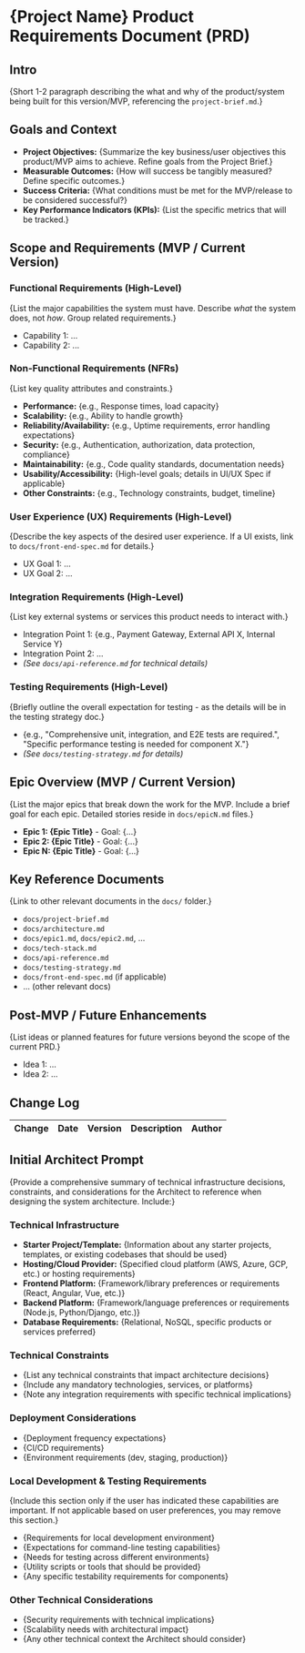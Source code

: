 # {Project Name} Product Requirements Document (PRD)

## Intro

{Short 1-2 paragraph describing the what and why of the product/system being built for this version/MVP, referencing the `project-brief.md`.}

## Goals and Context

- **Project Objectives:** {Summarize the key business/user objectives this product/MVP aims to achieve. Refine goals from the Project Brief.}
- **Measurable Outcomes:** {How will success be tangibly measured? Define specific outcomes.}
- **Success Criteria:** {What conditions must be met for the MVP/release to be considered successful?}
- **Key Performance Indicators (KPIs):** {List the specific metrics that will be tracked.}

## Scope and Requirements (MVP / Current Version)

### Functional Requirements (High-Level)

{List the major capabilities the system must have. Describe _what_ the system does, not _how_. Group related requirements.}

- Capability 1: ...
- Capability 2: ...

### Non-Functional Requirements (NFRs)

{List key quality attributes and constraints.}

- **Performance:** {e.g., Response times, load capacity}
- **Scalability:** {e.g., Ability to handle growth}
- **Reliability/Availability:** {e.g., Uptime requirements, error handling expectations}
- **Security:** {e.g., Authentication, authorization, data protection, compliance}
- **Maintainability:** {e.g., Code quality standards, documentation needs}
- **Usability/Accessibility:** {High-level goals; details in UI/UX Spec if applicable}
- **Other Constraints:** {e.g., Technology constraints, budget, timeline}

### User Experience (UX) Requirements (High-Level)

{Describe the key aspects of the desired user experience. If a UI exists, link to `docs/front-end-spec.md` for details.}

- UX Goal 1: ...
- UX Goal 2: ...

### Integration Requirements (High-Level)

{List key external systems or services this product needs to interact with.}

- Integration Point 1: {e.g., Payment Gateway, External API X, Internal Service Y}
- Integration Point 2: ...
- _(See `docs/api-reference.md` for technical details)_

### Testing Requirements (High-Level)

{Briefly outline the overall expectation for testing - as the details will be in the testing strategy doc.}

- {e.g., "Comprehensive unit, integration, and E2E tests are required.", "Specific performance testing is needed for component X."}
- _(See `docs/testing-strategy.md` for details)_

## Epic Overview (MVP / Current Version)

{List the major epics that break down the work for the MVP. Include a brief goal for each epic. Detailed stories reside in `docs/epicN.md` files.}

- **Epic 1: {Epic Title}** - Goal: {...}
- **Epic 2: {Epic Title}** - Goal: {...}
- **Epic N: {Epic Title}** - Goal: {...}

## Key Reference Documents

{Link to other relevant documents in the `docs/` folder.}

- `docs/project-brief.md`
- `docs/architecture.md`
- `docs/epic1.md`, `docs/epic2.md`, ...
- `docs/tech-stack.md`
- `docs/api-reference.md`
- `docs/testing-strategy.md`
- `docs/front-end-spec.md` (if applicable)
- ... (other relevant docs)

## Post-MVP / Future Enhancements

{List ideas or planned features for future versions beyond the scope of the current PRD.}

- Idea 1: ...
- Idea 2: ...

## Change Log

| Change | Date | Version | Description | Author |
| ------ | ---- | ------- | ----------- | ------ |

## Initial Architect Prompt

{Provide a comprehensive summary of technical infrastructure decisions, constraints, and considerations for the Architect to reference when designing the system architecture. Include:}

### Technical Infrastructure

- **Starter Project/Template:** {Information about any starter projects, templates, or existing codebases that should be used}
- **Hosting/Cloud Provider:** {Specified cloud platform (AWS, Azure, GCP, etc.) or hosting requirements}
- **Frontend Platform:** {Framework/library preferences or requirements (React, Angular, Vue, etc.)}
- **Backend Platform:** {Framework/language preferences or requirements (Node.js, Python/Django, etc.)}
- **Database Requirements:** {Relational, NoSQL, specific products or services preferred}

### Technical Constraints

- {List any technical constraints that impact architecture decisions}
- {Include any mandatory technologies, services, or platforms}
- {Note any integration requirements with specific technical implications}

### Deployment Considerations

- {Deployment frequency expectations}
- {CI/CD requirements}
- {Environment requirements (dev, staging, production)}

### Local Development & Testing Requirements

{Include this section only if the user has indicated these capabilities are important. If not applicable based on user preferences, you may remove this section.}

- {Requirements for local development environment}
- {Expectations for command-line testing capabilities}
- {Needs for testing across different environments}
- {Utility scripts or tools that should be provided}
- {Any specific testability requirements for components}

### Other Technical Considerations

- {Security requirements with technical implications}
- {Scalability needs with architectural impact}
- {Any other technical context the Architect should consider}
